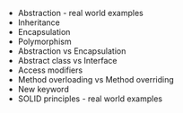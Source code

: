 - Abstraction - real world examples
- Inheritance
- Encapsulation
- Polymorphism
- Abstraction vs Encapsulation
- Abstract class vs Interface
- Access modifiers
- Method overloading vs Method overriding
- New keyword
- SOLID principles - real world examples